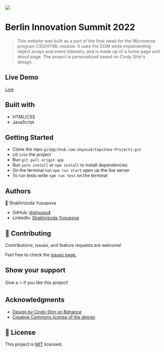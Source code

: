 ![](https://img.shields.io/badge/Microverse-blueviolet)
# Berlin Innovation Summit 2022
> This website was built as a part of the final week for the Microverse program CSS/HTML module. It uses the DOM while implementing object arrays and event listeners, and is made up of a home page and about page. The project is personalized based on Cindy Shin's design.

## Live Demo

[Live](https://shyusu4.github.io/Capstone-Project1/)

## Built with

- HTML/CSS
- JavaScript

## Getting Started

- Clone the repo `git@github.com:shyusu4/Capstone-Project1.git`
- cd `into` the project
- Run `git pull origin app`
- Run `yarn install` or `npm install` to install dependencies
- On the terminal run `npm run start` open up the live server
- To run tests write `npm run test` on the terminal

## Authors

👤 Shakhrizoda Yusupova

- GitHub: [@shyusu4](https://github.com/shyusu4)
- LinkedIn: [Shakhrizoda Yusupova](https://www.linkedin.com/in/shakhrizoda-yusupova-789253229/?originalSubdomain=uz)

## 🤝 Contributing
Contributions, issues, and feature requests are welcome!

Feel free to check the [issues page.](https://github.com/shyusu4/Capstone-Project1/issues)

## Show your support
Give a ⭐️ if you like this project!

## Acknowledgments

- [Design by Cindy Shin on Behance](https://www.behance.net/gallery/29845175/CC-Global-Summit-2015)
- [Creative Commons license of the design](https://creativecommons.org/licenses/by-nc/4.0/)

## 📝 License

This project is [MIT](https://github.com/shyusu4/Capstone-Project1/blob/capstone/MIT.md) licensed.
